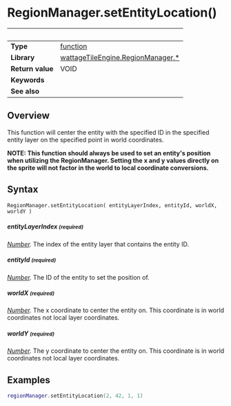 # RegionManager.setEntityLocation()

|                      | &nbsp;
| -------------------- | ---------------------------------------------------------------
| __Type__             | [function](http://docs.coronalabs.com/api/type/Function.html)
| __Library__          | [wattageTileEngine.RegionManager.*](type_regionManager.markdown)
| __Return value__     | VOID
| __Keywords__         |
| __See also__         |


## Overview

This function will center the entity with the specified ID in the
specified entity layer on the specified point in world coordinates.

**NOTE: This function should always be used to set an entity's position
when utilizing the RegionManager.  Setting the x and y values directly
on the sprite will not factor in the world to local coordinate
conversions.**

## Syntax

	RegionManager.setEntityLocation( entityLayerIndex, entityId, worldX, worldY )

##### entityLayerIndex <small>(required)</small>
_[Number](https://docs.coronalabs.com/api/type/Number.html)._
The index of the entity layer that contains the entity ID.

##### entityId <small>(required)</small>
_[Number](https://docs.coronalabs.com/api/type/Number.html)._
The ID of the entity to set the position of.

##### worldX <small>(required)</small>
_[Number](https://docs.coronalabs.com/api/type/Number.html)._
The x coordinate to center the entity on.  This coordinate is in world coordinates
not local layer coordinates.

##### worldY <small>(required)</small>
_[Number](https://docs.coronalabs.com/api/type/Number.html)._
The y coordinate to center the entity on.  This coordinate is in world coordinates
not local layer coordinates.

## Examples

``````lua
regionManager.setEntityLocation(2, 42, 1, 1)
``````
